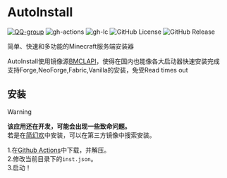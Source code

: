 # AutoInstall

[![QQ-group](https://img.shields.io/badge/any_text-748826412-blue?logo=qq&label=QQ)](https://qm.qq.com/cgi-bin/qm/qr?k=eXjJGqiysJTIvxysfgODK--t7D9O25Wi&jump_from=webapi&authKey=UpmLLpiSPRzd2Tk3+jzfZ1oluywj53eNzz3j+o5pNut27ltqwcoRHCZb3iEfdCxD)
![gh-actions](https://img.shields.io/github/actions/workflow/status/autoinst/AutoInstall/go.yml)
![gh-lc](https://img.shields.io/github/last-commit/autoinst/AutoInstall)
![GitHub License](https://img.shields.io/github/license/autoinst/AutoInstall)
![GitHub Release](https://img.shields.io/github/v/release/autoinst/AutoInstall)


简单、快速和多功能的Minecraft服务端安装器  

AutoInstall使用镜像源[BMCLAPI](https://bmclapidoc.bangbang93.com/)，使得在国内也能像各大启动器快速安装完成  
支持Forge,NeoForge,Fabric,Vanilla的安装，免受Read times out   

## 安装
> [!WARNING]
> **该应用还在开发，可能会出现一些致命问题。**  
> 若是在[简幻欢](https://simpfun.cn/console)中安装，可以在第三方镜像中搜索安装。

1.在[Github Actions](https://github.com/autoinst/AutoInstall/actions)中下载，并解压。  
2.修改当前目录下的`inst.json`。   
3.启动！
